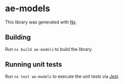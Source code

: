 # ae-models

This library was generated with [Nx](https://nx.dev).

## Building

Run `nx build ae-models` to build the library.

## Running unit tests

Run `nx test ae-models` to execute the unit tests via [Jest](https://jestjs.io).

